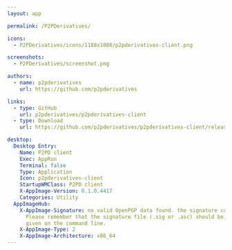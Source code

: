 ```yaml
---
layout: app

permalink: /P2PDerivatives/

icons:
  - P2PDerivatives/icons/1188x1080/p2pderivatives-client.png

screenshots:
  - P2PDerivatives/screenshot.png

authors:
  - name: p2pderivatives
    url: https://github.com/p2pderivatives

links:
  - type: GitHub
    url: p2pderivatives/p2pderivatives-client
  - type: Download
    url: https://github.com/p2pderivatives/p2pderivatives-client/releases

desktop:
  Desktop Entry:
    Name: P2PD client
    Exec: AppRun
    Terminal: false
    Type: Application
    Icon: p2pderivatives-client
    StartupWMClass: P2PD client
    X-AppImage-Version: 0.1.0.4417
    Categories: Utility
  AppImageHub:
    X-AppImage-Signature: no valid OpenPGP data found. the signature could not be verified.
      Please remember that the signature file (.sig or .asc) should be the first file
      given on the command line.
    X-AppImage-Type: 2
    X-AppImage-Architecture: x86_64
---
```

